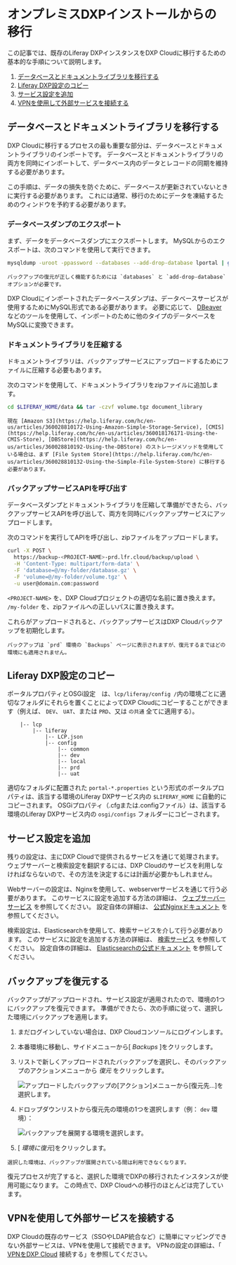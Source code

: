 # オンプレミスDXPインストールからの移行

この記事では、既存のLiferay DXPインスタンスをDXP Cloudに移行するための基本的な手順について説明します。

1.  [データベースとドキュメントライブラリを移行する](#migrate-the-database-and-document-library)
2.  [Liferay DXP設定のコピー](#copy-liferay-dxp-configurations)
3.  [サービス設定を追加](#add-service-configurations)
4.  [VPNを使用して外部サービスを接続する](#use-a-vpn-to-connect-external-services)

## データベースとドキュメントライブラリを移行する

DXP Cloudに移行するプロセスの最も重要な部分は、データベースとドキュメントライブラリのインポートです。 データベースとドキュメントライブラリの両方を同時にインポートして、データベース内のデータとレコードの同期を維持する必要があります。

この手順は、データの損失を防ぐために、データベースが更新されていないときに実行する必要があります。 これには通常、移行のためにデータを凍結するためのウィンドウを予約する必要があります。

### データベースダンプのエクスポート

まず、データをデータベースダンプにエクスポートします。 MySQLからのエクスポートは、次のコマンドを使用して実行できます。

``` bash
mysqldump -uroot -ppassword --databases --add-drop-database lportal | gzip -c | cat > database.gz
```

```{important}
バックアップの復元が正しく機能するためには `databases` と `add-drop-database` オプションが必要です。
```

DXP Cloudにインポートされたデータベースダンプは、データベースサービスが使用するためにMySQL形式である必要があります。 必要に応じて、 [DBeaver](http://dbeaver.io) などのツールを使用して、インポートのために他のタイプのデータベースをMySQLに変換できます。

### ドキュメントライブラリを圧縮する

ドキュメントライブラリは、バックアップサービスにアップロードするためにファイルに圧縮する必要もあります。

次のコマンドを使用して、ドキュメントライブラリをzipファイルに追加します。

``` bash
cd $LIFERAY_HOME/data && tar -czvf volume.tgz document_library
```

```{important}
現在 [Amazon S3](https://help.liferay.com/hc/en-us/articles/360028810172-Using-Amazon-Simple-Storage-Service), [CMIS](https://help.liferay.com/hc/en-us/articles/360018176171-Using-the-CMIS-Store), [DBStore](https://help.liferay.com/hc/en-us/articles/360028810192-Using-the-DBStore) のストレージメソッドを使用している場合は、まず [File System Store](https://help.liferay.com/hc/en-us/articles/360028810132-Using-the-Simple-File-System-Store) に移行する必要があります。
```

### バックアップサービスAPIを呼び出す

データベースダンプとドキュメントライブラリを圧縮して準備ができたら、バックアップサービスAPIを呼び出して、両方を同時にバックアップサービスにアップロードします。

次のコマンドを実行してAPIを呼び出し、zipファイルをアップロードします。

``` bash
curl -X POST \
  https://backup-<PROJECT-NAME>-prd.lfr.cloud/backup/upload \
  -H 'Content-Type: multipart/form-data' \
  -F 'database=@/my-folder/database.gz' \
  -F 'volume=@/my-folder/volume.tgz' \
  -u user@domain.com:password
```

`<PROJECT-NAME>` を、DXP Cloudプロジェクトの適切な名前に置き換えます。 `/my-folder` を、zipファイルへの正しいパスに置き換えます。

これらがアップロードされると、バックアップサービスはDXP Cloudバックアップを初期化します。

```{note}
バックアップは `prd` 環境の `Backups` ページに表示されますが、復元するまではどの環境にも適用されません。
```

## Liferay DXP設定のコピー

ポータルプロパティとOSGi設定　は、`lcp/liferay/config /`内の環境ごとに適切なフォルダにそれらを置くことによってDXP Cloudにコピーすることができます（例えば、 `DEV`、 `UAT`、または `PRD`、又は `の共通` 全てに適用する）。

``` 
    |-- lcp
        |-- liferay
            |-- LCP.json
            |-- config
                |-- common
                |-- dev
                |-- local
                |-- prd
                |-- uat
```

適切なフォルダに配置された `portal-*.properties` という形式のポータルプロパティは、該当する環境のLiferay DXPサービス内の `$LIFERAY_HOME` に自動的にコピーされます。 OSGiプロパティ（.cfgまたは.configファイル）は、該当する環境のLiferay DXPサービス内の `osgi/configs` フォルダーにコピーされます。

## サービス設定を追加

残りの設定は、主にDXP Cloudで提供されるサービスを通じて処理されます。 ウェブサーバーと検索設定を翻訳するには、DXP Cloudのサービスを利用しなければならないので、その方法を決定するには計画が必要かもしれません。

Webサーバーの設定は、Nginxを使用して、webserverサービスを通じて行う必要があります。 このサービスに設定を追加する方法の詳細は、 [ウェブサーバーサービス](../platform-services/web-server-service.md) を参照してください。 設定自体の詳細は、 [公式Nginxドキュメント](https://docs.nginx.com/) を参照してください。

検索設定は、Elasticsearchを使用して、検索サービスを介して行う必要があります。 このサービスに設定を追加する方法の詳細は、 [検索サービス](../platform-services/search-service.md) を参照してください。 設定自体の詳細は、 [Elasticsearchの公式ドキュメント](https://www.elastic.co/guide/index.html) を参照してください。

## バックアップを復元する

バックアップがアップロードされ、サービス設定が適用されたので、環境の1つにバックアップを復元できます。 準備ができたら、次の手順に従って、選択した環境にバックアップを適用します。

1.  まだログインしていない場合は、DXP Cloudコンソールにログインします。

2.  本番環境に移動し、サイドメニューから[ *Backups* ]をクリックします。

3.  リストで新しくアップロードされたバックアップを選択し、そのバックアップのアクションメニューから *復元* をクリックします。

    ![アップロードしたバックアップの[アクション]メニューから[復元先...]を選択します。](./migrating-from-an-on-premises-dxp-installation/images/01.png)

4.  ドロップダウンリストから復元先の環境の1つを選択します（例： `dev` 環境）：

    ![バックアップを展開する環境を選択します。](./migrating-from-an-on-premises-dxp-installation/images/02.png)

5.  [ *環境に復元*]をクリックします。

<!-- end list -->

```{note}
選択した環境は、バックアップが展開されている間は利用できなくなります。
```

復元プロセスが完了すると、選択した環境でDXPの移行されたインスタンスが使用可能になります。 この時点で、DXP Cloudへの移行のほとんどは完了しています。

## VPNを使用して外部サービスを接続する

DXP Cloudの既存のサービス（SSOやLDAP統合など）に簡単にマッピングできない外部サービスは、VPNを使用して接続できます。 VPNの設定の詳細は、「 [VPNをDXP Cloud](../infrastructure-and-operations/networking/connecting-a-vpn-to-dxp-cloud.md) 接続する」を参照してください。

